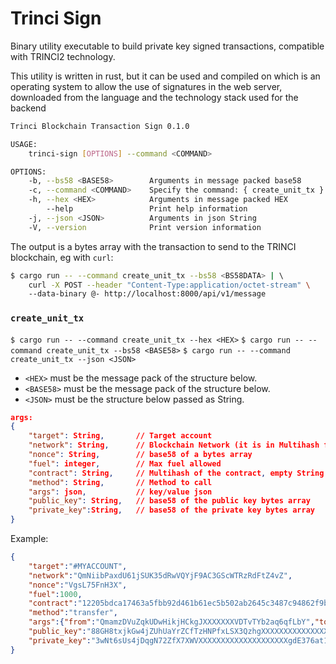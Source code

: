 # Trinci Sign

Binary utility executable to build private key signed transactions, compatible with TRINCI2 technology.

This utility is written in rust, but it can be used and compiled on which is an operating system to allow the use of signatures in the web server, downloaded from the language and the technology stack used for the backend

```bash
Trinci Blockchain Transaction Sign 0.1.0

USAGE:
    trinci-sign [OPTIONS] --command <COMMAND>

OPTIONS:
    -b, --bs58 <BASE58>        Arguments in message packed base58
    -c, --command <COMMAND>    Specify the command: { create_unit_tx }
    -h, --hex <HEX>            Arguments in message packed HEX
        --help                 Print help information
    -j, --json <JSON>          Arguments in json String
    -V, --version              Print version information
```

The output is a bytes array with the transaction to send to the TRINCI blockchain, eg with `curl`:
```bash
$ cargo run -- --command create_unit_tx --bs58 <BS58DATA> | \ 
    curl -X POST --header "Content-Type:application/octet-stream" \ 
    --data-binary @- http://localhost:8000/api/v1/message
```

### `create_unit_tx`

`$ cargo run -- --command create_unit_tx --hex <HEX>`
`$ cargo run -- --command create_unit_tx --bs58 <BASE58>`
`$ cargo run -- --command create_unit_tx --json <JSON>`

 - `<HEX>` must be the message pack of the structure below.
 - `<BASE58>` must be the message pack of the structure below.
 - `<JSON>` must be the structure below passed as String. 

```json
args: 
{
    "target": String,       // Target account
    "network": String,      // Blockchain Network (it is in Multihash format)
    "nonce": String,        // base58 of a bytes array
    "fuel": integer,        // Max fuel allowed
    "contract": String,     // Multihash of the contract, empty String if not specified
    "method": String,       // Method to call
    "args": json,           // key/value json
    "public_key": String,   // base58 of the public key bytes array
    "private_key":String,   // base58 of the private key bytes array
}
```

Example:
```json
{
    "target":"#MYACCOUNT",
    "network":"QmNiibPaxdU61jSUK35dRwVQYjF9AC3GScWTRzRdFtZ4vZ",
    "nonce":"VgsL75FnH3X",
    "fuel":1000,
    "contract":"12205bdca17463a5fbb92d461b61ec5b502ab2645c3487c94862f9b18c37bc01c118",
    "method":"transfer",
    "args":{"from":"QmamzDVuZqkUDwHikjHCkgJXXXXXXXVDTvTYb2aq6qfLbY","to":"#ANYACCOUNT","units":100},
    "public_key":"88GH8txjkGw4jZUhUaYrZCfTzHNPfxLSX3QzhgXXXXXXXXXXXXXXXXXXXXXXAH4nC61uGVA6SusX7AvVGNnZqNQwBZqzuZnDBcWsu5kMd9KrngyMg3ikrKUKMdTxXQ9MXqgj",
    "private_key":"3wNt6sUs4jDqgN72ZfX7XWVXXXXXXXXXXXXXXXXXXXXgdE376at1XmgECygypDwiQf",
}
```